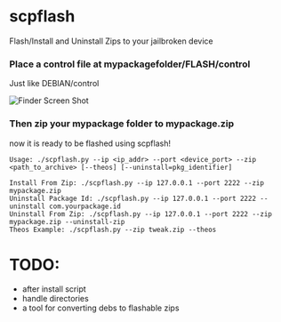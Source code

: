 # scpflash
Flash/Install and Uninstall Zips to your jailbroken device

### Place a control file at mypackagefolder/FLASH/control
Just like DEBIAN/control

![Finder Screen Shot](http://cl.ly/p1oi/Screen%20Shot%202018-01-23%20at%2019.13.06.png)

### Then zip your mypackage folder to mypackage.zip
now it is ready to be flashed using scpflash!

```
Usage: ./scpflash.py --ip <ip_addr> --port <device_port> --zip <path_to_archive> [--theos] [--uninstall=pkg_identifier]

Install From Zip: ./scpflash.py --ip 127.0.0.1 --port 2222 --zip mypackage.zip
Uninstall Package Id: ./scpflash.py --ip 127.0.0.1 --port 2222 --uninstall com.yourpackage.id
Uninstall From Zip: ./scpflash.py --ip 127.0.0.1 --port 2222 --zip mypackage.zip --uninstall-zip
Theos Example: ./scpflash.py --zip tweak.zip --theos
```
# TODO:
- after install script
- handle directories
- a tool for converting debs to flashable zips
